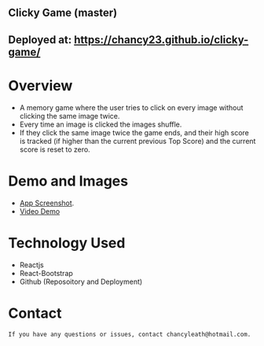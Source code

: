 ## Clicky Game (master)

## Deployed at: https://chancy23.github.io/clicky-game/

# Overview
  * A memory game where the user tries to click on every image without clicking the same image twice. 
  * Every time an image is clicked the images shuffle.
  * If they click the same image twice the game ends, and their high score is tracked (if higher than the current previous Top Score) and the current score is reset to zero.

# Demo and Images
  * [App Screenshot](/my-app/images/ClickyGame_screenshot.png).
  * [Video Demo](https://drive.google.com/file/d/1F7IEcx23sZ4-M8eyV1-Fpgc_OOCorezH/view?usp=sharing)

# Technology Used
  * Reactjs
  * React-Bootstrap
  * Github (Reposoitory and Deployment)

# Contact
    If you have any questions or issues, contact chancyleath@hotmail.com.
